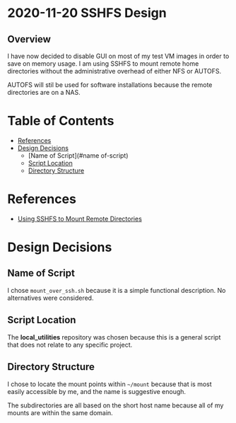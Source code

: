 2020-11-20 SSHFS Design
=======================

Overview
--------

I have now decided to disable GUI on most of my test VM images in order to save
on memory usage. I am using SSHFS to mount remote home directories without the
administrative overhead of either NFS or AUTOFS.

AUTOFS will stil be used for software installations because the remote
directories are on a NAS.

Table of Contents
=================

* [References](#references)
* [Design Decisions](#design-decisions)
  * [Name of Script](#name of-script)
  * [Script Location](#script-location)
  * [Directory Structure](#directory-structure)

References
==========

* [Using SSHFS to Mount Remote Directories](https://www.linode.com/docs/guides/using-sshfs-on-linux/)


Design Decisions
================

Name of Script
--------------

I chose `mount_over_ssh.sh` because it is a simple functional description. No
alternatives were considered.

Script Location
---------------

The __local\_utilities__ repository was chosen because this is a general script
that does not relate to any specific project.

Directory Structure
-------------------

I chose to locate the mount points within `~/mount` because that is most easily
accessible by me, and the name is suggestive enough.

The subdirectories are all based on the short host name because all of my mounts
are within the same domain.
